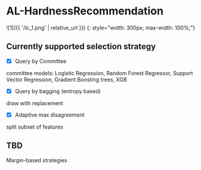 # AL-HardnessRecommendation

![1]({{ '/lc_1.png' | relative_url }})
{: style="width: 300px; max-width: 100%;"}

## Currently supported selection strategy

- [x] Query by Committee

committee models: Logistic Regression, Random Forest Regressor, Support Vector Regression, Gradient Boosting trees, XGB

- [x] Query by bagging (entropy based)

draw with replacement

- [x] Adaptive max disagreement

split subset of features

## TBD

Margin-based strategies
